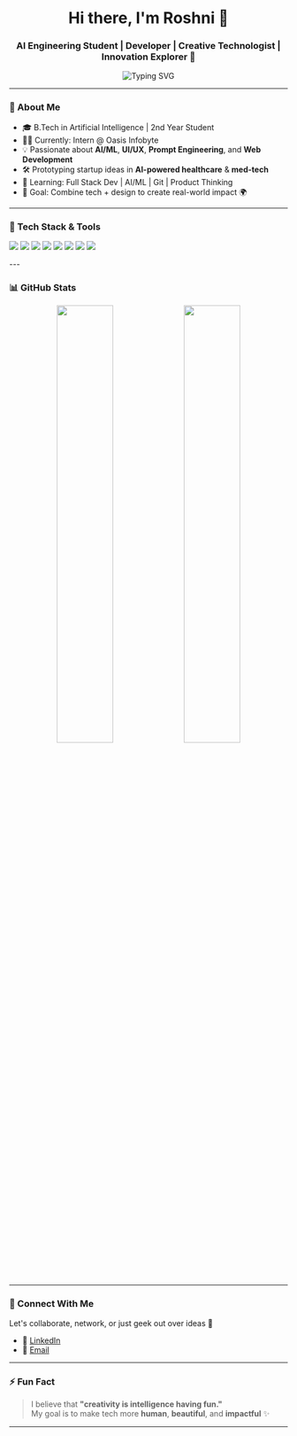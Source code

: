 <h1 align="center">Hi there, I'm Roshni 👋</h1>
<h3 align="center">AI Engineering Student | Developer | Creative Technologist | Innovation Explorer 🚀</h3>

<p align="center">
  <img src="https://readme-typing-svg.herokuapp.com?font=Fira+Code&size=20&duration=4000&pause=1000&center=true&vCenter=true&multiline=true&width=600&height=80&lines=Turning+ideas+into+code...;Learning+AI%2C+Design%2C+and+Frontend;Building+projects+that+solve+real+problems" alt="Typing SVG" />
</p>

---

### 🌟 About Me
- 🎓 B.Tech in Artificial Intelligence | 2nd Year Student  
- 👩‍💻 Currently: Intern @ Oasis Infobyte  
- 💡 Passionate about **AI/ML**, **UI/UX**, **Prompt Engineering**, and **Web Development**  
- 🛠️ Prototyping startup ideas in **AI-powered healthcare** & **med-tech**  
- 🌱 Learning: Full Stack Dev | AI/ML | Git | Product Thinking  
- 🧠 Goal: Combine tech + design to create real-world impact 🌍  

---

### 🚀 Tech Stack & Tools
<p align="left">
  <img src="https://img.shields.io/badge/Python-3670A0?style=flat&logo=python&logoColor=white" />
  <img src="https://img.shields.io/badge/JavaScript-F7DF1E?style=flat&logo=javascript&logoColor=black" />
  <img src="https://img.shields.io/badge/HTML5-E34F26?style=flat&logo=html5&logoColor=white" />
  <img src="https://img.shields.io/badge/CSS3-1572B6?style=flat&logo=css3&logoColor=white" />
  <img src="https://img.shields.io/badge/Figma-F24E1E?style=flat&logo=figma&logoColor=white" />
  <img src="https://img.shields.io/badge/Git-F05032?style=flat&logo=git&logoColor=white" />
  <img src="https://img.shields.io/badge/GitHub-181717?style=flat&logo=github&logoColor=white" />
  <img src="https://img.shields.io/badge/VS%20Code-007ACC?style=flat&logo=visual-studio-code&logoColor=white" />
</p>
---

### 📊 GitHub Stats

<p align="center">
  <img src="https://github-readme-stats.vercel.app/api?username=roshni-ai&show_icons=true&theme=radical" width="45%" />
  <img src="https://streak-stats.demolab.com?user=roshni-ai&theme=radical&date_format=M%20j%5B%2C%20Y%5D" width="45%" />
</p>

---

### 🤝 Connect With Me
Let's collaborate, network, or just geek out over ideas 💬

- 🔗 [LinkedIn](linkedin.com/in/fatima-roshini-siyad-8477292b3)
- 🔗 [Email](rxzrosh@gamil.com)
  
---

### ⚡ Fun Fact
> I believe that **"creativity is intelligence having fun."**  
> My goal is to make tech more **human**, **beautiful**, and **impactful** ✨

---
